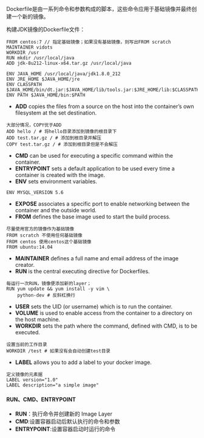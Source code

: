 Dockerfile是由一系列命令和参数构成的脚本，这些命令应用于基础镜像并最终创建一个新的镜像。



构建JDK镜像的Dockerfile文件：

```
FROM centos:7 // 指定基础镜像；如果没有基础镜像，则写出FROM scratch
MAINTAINER vidots
WORKDIR /usr
RUN mkdir /usr/local/java
ADD jdk-8u212-linux-x64.tar.gz /usr/local/java

ENV JAVA_HOME /usr/local/java/jdk1.8.0_212
ENV JRE_HOME $JAVA_HOME/jre
ENV CLASSPATH $JAVA_HOME/bin/dt.jar:$JAVA_HOME/lib/tools.jar:$JRE_HOME/lib:$CLASSPATH
ENV PATH $JAVA_HOME/bin:$PATH

```



- **ADD** copies the files from a source on the host into the container’s own filesystem at the set destination.

```
大部分情况，COPY优于ADD
ADD hello / # 将hello目录添加到镜像的根目录下
ADD test.tar.gz / # 添加到根目录并解压
COPY test.tar.gz / # 添加到根目录但是不会解压
```



- **CMD** can be used for executing a specific command within the container.
- **ENTRYPOINT** sets a default application to be used every time a container is created with the image.
- **ENV** sets environment variables.

```
ENV MYSQL_VERSION 5.6
```



- **EXPOSE** associates a specific port to enable networking between the container and the outside world.
- **FROM** defines the base image used to start the build process.

```
尽量使用官方的镜像作为基础镜像
FROM scratch 不使用任何基础镜像
FROM centos 使用centos这个基础镜像
FROM ubuntu:14.04
```



- **MAINTAINER** defines a full name and email address of the image creator.
- **RUN** is the central executing directive for Dockerfiles.

```
每运行一次RUN，镜像便添加新的layer；
RUN yum update && yum install -y vim \
    python-dev # 反斜杠换行
```



- **USER** sets the UID (or username) which is to run the container.
- **VOLUME** is used to enable access from the container to a directory on the host machine.
- **WORKDIR** sets the path where the command, defined with CMD, is to be executed.

```
设置当前的工作目录
WORKDIR /test # 如果没有会自动创建test目录
```



- **LABEL** allows you to add a label to your docker image.

```
定义镜像的元素据
LABEL version="1.0"
LABEL description="a simple image"
```



#### RUN、CMD、ENTRYPOINT

* **RUN**：执行命令并创建新的 Image Layer 
* **CMD**:设置容器启动后默认执行的命令和参数
* **ENTRYPOINT**:设置容器启动时运行的命令



